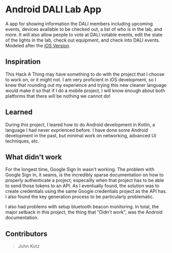 # Android DALI Lab App

A app for showing information the DALI members including upcoming events, devices available to be checked out, a list of who is in the lab, and more. It will also allow people to vote at DALI votable events, edit the state of the lights in the lab, check out equipment, and check into DALI events. Modeled after the [iOS Version](https://github.com/dali-lab/Lab-app).

## Inspiration
This Hack A Thing may have something to do with the project that I choose to work on, or it might not. 
I am very proficient in iOS development, so I knew that rounding out my experience and trying this new cleaner language would make it so that if I do a mobile project, I will know enough about both platforms that there will be nothing we cannot do!

## Learned
During this project, I leared how to do Android development in Kotlin, a language I had never exprienced before.
I have done some Android development in the past, but minimal work on networking, advanced UI techniques, etc.

## What didn't work
For the longest time, Google Sign In wasn't working. The problem with Google Sign In, it seams, is the incredibly sparse documentation on how to properly authenticate a project, especailly when that project has to be able to send those tokens to an API.
As I eventually found, the solution was to create credentials using the same Google credentials project as the API has. I also found the key generation process to be particularly problematic.

I also had problems with setup bluetooth beacon monitoring. In total, the major setback in this project, the thing that "Didn't work", was the Android documentation.

## Contributors
> John Kotz
